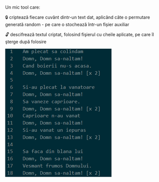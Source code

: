 
Un mic tool care:

:lock: criptează fiecare cuvânt dintr-un text dat, aplicând câte o permutare generată random - pe care o stochează într-un fișier auxiliar

:unlock: descifrează textul criptat, folosind fişierul cu cheile aplicate, pe care îl şterge după folosire




![](https://github.com/IoanaTC/EncodeDecode_tool/blob/main/Media/ed.gif)
